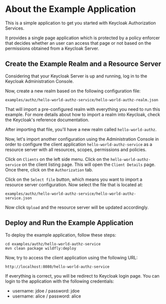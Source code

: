 # About the Example Application

This is a simple application to get you started with Keycloak Authorization Services.

It provides a single page application which is protected by a policy enforcer that decides whether an user can access
that page or not based on the permissions obtained from a Keycloak Server.

## Create the Example Realm and a Resource Server

Considering that your Keycloak Server is up and running, log in to the Keycloak Administration Console.

Now, create a new realm based on the following configuration file:

    examples/authz/hello-world-authz-service/hello-world-authz-realm.json
    
That will import a pre-configured realm with everything you need to run this example. For more details about how to import a realm 
into Keycloak, check the Keycloak's reference documentation.

After importing that file, you'll have a new realm called ``hello-world-authz``. 

Now, let's import another configuration using the Administration Console in order to configure the client application ``hello-world-authz-service`` as a resource server with all resources, scopes, permissions and policies.

Click on ``Clients`` on the left side menu. Click on the ``hello-world-authz-service`` on the client listing page. This will
open the ``Client Details`` page. Once there, click on the `Authorization` tab. 

Click on the ``Select file`` button, which means you want to import a resource server configuration. Now select the file that is located at:

    examples/authz/hello-world-authz-service/hello-world-authz-service.json
    
Now click ``Upload`` and the resource server will be updated accordingly.

## Deploy and Run the Example Application

To deploy the example application, follow these steps:

    cd examples/authz/hello-world-authz-service
    mvn clean package wildfly:deploy
    
Now, try to access the client application using the following URL:

    http://localhost:8080/hello-world-authz-service

If everything is correct, you will be redirect to Keycloak login page. You can login to the application with the following credentials:

* username: jdoe / password: jdoe
* username: alice / password: alice

